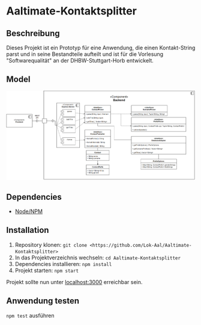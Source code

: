 # Aaltimate-Kontaktsplitter

## Beschreibung

Dieses Projekt ist ein Prototyp für eine Anwendung, die einen Kontakt-String parst und in seine Bestandteile aufteilt und ist für die Vorlesung "Softwarequalität" an der DHBW-Stuttgart-Horb entwickelt.

<!-- Überprüfe den obigen satz und schriebe ihn neu -->

## Model

<!-- Insert the pic from data/AbgabeModel.png -->
![Model](data/AbgabeModel.png)

## Dependencies

- [Node/NPM](https://nodejs.org/de/)

## Installation

1. Repository klonen: `git clone <https://github.com/Lok-Aal/Aaltimate-Kontaktsplitter>`
2. In das Projektverzeichnis wechseln: `cd Aaltimate-Kontaktsplitter`
3. Dependencies installieren: `npm install`
4. Projekt starten: `npm start`

Projekt sollte nun unter [localhost:3000](http://localhost:4200) erreichbar sein.

## Anwendung testen

`npm test` ausführen
